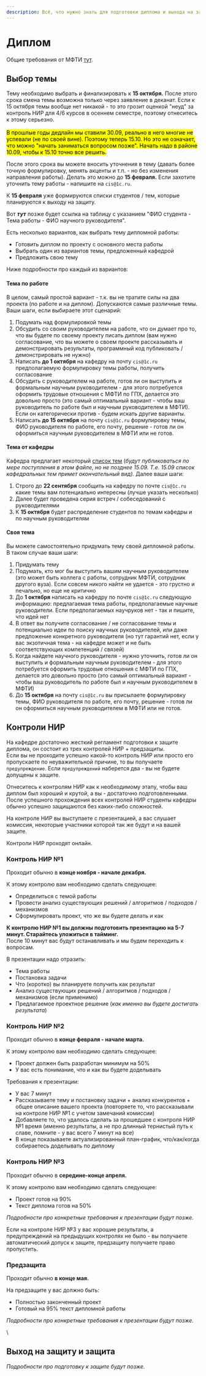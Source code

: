```yaml
---
description: Всё, что нужно знать для подготовки диплома и выхода на защиту.
---
```


# Диплом

Общие требования от МФТИ [тут](https://mipt.ru/diht/students/diplom/a\_4k40zo.php).

## Выбор темы

Тему необходимо выбрать и финализировать к **15 октября.** После этого срока смена темы возможна только через заявление в деканат. Если к 15 октября темы вообще нет никакой - то это грозит оценкой "неуд" за контроль НИР для 4/6 курсов в осеннем семестре, поэтому отнеситесь к этому серьезно.\
\
<mark style="background-color:yellow;">В прошлые годы дедлайн мы ставили 30.09, реально в него многие не успевали (не по своей вине). Поэтому теперь 15.10. Но это не означает, что можно "начать заниматься вопросом позже". Начать надо в районе 10.09, чтобы к 15.10 точно все решить.</mark>

После этого срока вы можете вносить уточнения в тему (давать более точную формулировку, менять акценты и т.п. - но без изменения направления работы). Делать это можно до **15 февраля.** Если захотите уточнить тему работы - напишите на `cis@1c.ru`.

К **15 февраля** уже формируются списки студентов / тем, которые планируются к выходу на защиту.

Вот _**тут**_ позже будет ссылка на таблицу с указанием "ФИО студента - Тема работы - ФИО научного руководителя".

Есть несколько вариантов, как выбрать тему дипломной работы:&#x20;

* Готовить диплом по проекту с основного места работы
* Выбрать один из вариантов темы, предложенный кафедрой
* Предложить свою тему

Ниже подробности про каждый из вариантов:

#### Тема по работе&#x20;

В целом, самый простой вариант - т.к. вы не тратите силы на два проекта (по работе и на диплом). Допускаются самые различные темы. \
Ваши шаги, если выбираете этот сценарий:

1. Подумать над формулировкой темы
2. Обсудить со своим руководителем на работе, что он думает про то, что вы будете по своему проекту писать диплом (вам нужно согласование, что вы можете о своем проекте рассказывать и демонстрировать результаты, программный код публиковать / демонстрировать не нужно)
3. Написать **до 1 октября** на кафедру на почту `cis@1c.ru` предполагаемую формулировку темы работы, получить согласование
4. Обсудить с руководителем на работе, готов ли он выступить и формальным научным руководителем - для этого потребуется оформить трудовые отношения с МФТИ по ГПХ, делается это довольно просто (это самый оптимальный вариант - чтобы ваш руководитель по работе был и научным руководителем в МФТИ). Если он категорически против - будем искать другие варианты.
5. Написать **до 15 октября** на почту `cis@1c.ru` формулировку темы, ФИО руководителя по работе, его почту, решение - готов ли он оформиться научным руководителем в МФТИ или не готов.

#### Тема от кафедры

Кафедра предлагает некоторый [список тем](https://docs.google.com/document/d/1McpEKgTVK4m10zIDHXwL8DHqXVLpXUwJ/edit?usp=sharing\&ouid=101463422965395128616\&rtpof=true\&sd=true) (_будут публиковаться по мере поступления в этом файле, но не позднее 15.09. Т.е. 15.09 список кафедральных тем примет окончательный вид)._ Далее ваши шаги:

1. Строго до **22 сентября** сообщить на кафедру по почте `cis@1c.ru` какие темы вам потенциально интересны (лучше указать несколько)
2. Далее будет проведена серия встреч / собеседований с руководителями
3. К **15 октября** будет распределение студентов по темам кафедры и по научным руководителям

#### Своя тема

Вы можете самостоятельно придумать тему своей дипломной работы.\
В таком случае ваши шаги:&#x20;

1. Придумать тему
2. Подумать, кто мог бы выступить вашим научным руководителем (это может быть коллега с работы, сотрудник МФТИ, сотрудник другого вуза). Если совсем никого найти не удается - это грустно и печально, но еще не критично
3. До **1 октября** написать на кафедру по почте `cis@1c.ru` следующую информацию: предлагаемая тема работы, предполагаемые научные руководители. Если предполагаемых научруков нет - так и пишите, что идей нет
4. В ответ вы получите согласование / не согласование темы и потенциально идеи по поиску научных руководителей, или даже предложение конкретного руководителя (но тут гарантий нет, если у вас экзотичная тема - на кафедре может и не быть соответствующих компетенций / связей)
5. Когда найдете научного руководителя - нужно уточнить, готов ли он выступить и формальным научным руководителем - для этого потребуется оформить трудовые отношения с МФТИ по ГПХ, делается это довольно просто (это самый оптимальный вариант - чтобы ваш руководитель по работе был и научным руководителем в МФТИ)
6. До **15 октября** на почту `cis@1c.ru` вы присылаете формулировку темы, ФИО руководителя по работе, его почту, решение - готов ли он оформиться научным руководителем в МФТИ или не готов.



## Контроли НИР

На кафедре достаточно жесткий регламент подготовки к защите диплома, он состоит из трех контролей НИР + предзащиты.\
Если вы не проходите успешно какой-то контроль НИР или просто его пропускаете по неуважительной причине, то вы получаете `предупреждение`. Если `предупреждений` наберется два - вы не будете допущены к защите.

Отнеситесь к контролям НИР как к необходимому этапу, чтобы ваш диплом был хороший и крутой, а вы - достаточно подготовленными. После успешного прохождения всех контролей НИР студенты кафедры обычно успешно защищаются без каких-либо сложностей.

На контроле НИР вы выступаете с презентацией, а вас слушает комиссия, некоторые участники которой так же будут и на вашей защите.

Контроли НИР проходят онлайн.

### Контроль НИР №1

Проходит обычно в **конце ноября - начале декабря.**

К этому контролю вам необходимо сделать следующее:&#x20;

* Определиться с темой работы
* Провести анализ существующих решений / алгоритмов / подходов / механизмов
* Сформулировать проект, что же вы будете делать и как&#x20;

**К контролю НИР №1 вы должны подготовить презентацию на 5-7 минут. Старайтесь уложиться в тайминг.** \
После 10 минут вас будут останавливать и мы будем переходить к вопросам.&#x20;

В презентации надо отразить:&#x20;

* Тема работы
* Постановка задачи&#x20;
* Что (коротко) вы планируете получить как результат
* Анализ существующих решений / алгоритмов / подходов / механизмов (если применимо)
* Предлагаемое проектное решение (_как именно вы будете достигать результата_)

### Контроль НИР №2

Проходит обычно в **конце февраля - начале марта.**

К этому контролю вам необходимо сделать следующее:&#x20;

* Проект должен быть разработан минимум на 50%
* У вас есть понимание, что и как вы будете доделывать

Требования к презентации:

* У вас 7 минут
* Рассказываете тему и постановку задачи + анализ конкурентов + общее описание вашего проекта (повторяете то, что рассказывали на контроле НИР №1 с учетом замечаний комиссии)
* Добавляете то, что удалось сделать за прошедшее с контроля НИР №1 время (именно результаты, а не про длинный тернистый путь к славе, помните - у вас всего 7 минут на все)
* В конце показываете актуализированный план-график, что/как/когда собираетесь доделывать по диплому

### Контроль НИР №3

Проходит обычно в **середине-конце апреля.**

К этому контролю вам необходимо сделать следующее:&#x20;

* Проект готов на 90%
* Текст диплома готов на 50%

_Подробности про конкретные требования к презентации будут позже._

Если на контроле НИР №3 у вас хорошие результаты, а предупреждений на предыдущих контролях не было - вы получаете автоматический допуск к защите, предзащиту получаете право пропустить.

### Предзащита

Проходит обычно **в конце мая.**

На предзащите у вас должно быть:&#x20;

* Полностью законченный проект
* Готовый на 95% текст дипломной работы

_Подробности про конкретные требования к презентации будут позже._

\


## Выход на защиту и защита

_Подробности про подготовку к защите будут позже._

